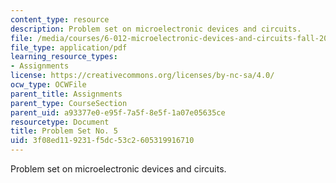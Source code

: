 ```yaml
---
content_type: resource
description: Problem set on microelectronic devices and circuits.
file: /media/courses/6-012-microelectronic-devices-and-circuits-fall-2009/3f08ed119231f5dc53c2605319916710_MIT6_012F09_assn05.pdf
file_type: application/pdf
learning_resource_types:
- Assignments
license: https://creativecommons.org/licenses/by-nc-sa/4.0/
ocw_type: OCWFile
parent_title: Assignments
parent_type: CourseSection
parent_uid: a93377e0-e95f-7a5f-8e5f-1a07e05635ce
resourcetype: Document
title: Problem Set No. 5
uid: 3f08ed11-9231-f5dc-53c2-605319916710
---
```

Problem set on microelectronic devices and circuits.